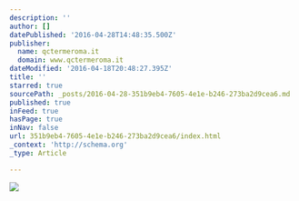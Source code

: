 ```yaml
---
description: ''
author: []
datePublished: '2016-04-28T14:48:35.500Z'
publisher:
  name: qctermeroma.it
  domain: www.qctermeroma.it
dateModified: '2016-04-18T20:48:27.395Z'
title: ''
starred: true
sourcePath: _posts/2016-04-28-351b9eb4-7605-4e1e-b246-273ba2d9cea6.md
published: true
inFeed: true
hasPage: true
inNav: false
url: 351b9eb4-7605-4e1e-b246-273ba2d9cea6/index.html
_context: 'http://schema.org'
_type: Article

---
```

![](http://www.qctermeroma.it/media/vetrina/00/089/cd/it/images/holidayonspiration-c-1900x500-0.jpg)